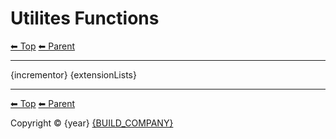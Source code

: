 # Utilites Functions

<!-- TEMPLATE header 2 -->
[⬅ Top](index.md) [⬅ Parent ](../index.md)
<hr />

{incrementor}
{extensionLists}

<!-- TEMPLATE footer 5 -->
<hr />

[⬅ Top](index.md) [⬅ Parent ](../index.md)

Copyright &copy; {year} [{BUILD_COMPANY}]({BUILD_COMPANY_LINK}{title})

